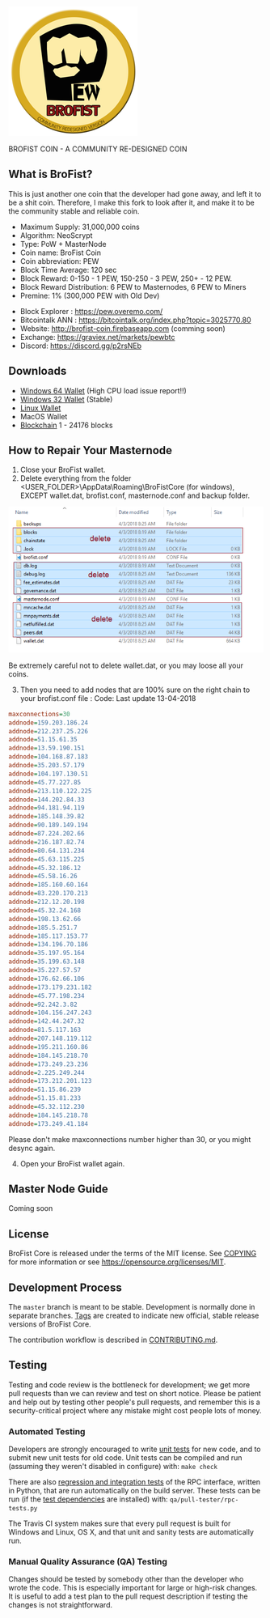 ![Brofist Logo](/src/qt/res/icons/bitcoin.png)

BROFIST COIN - A COMMUNITY RE-DESIGNED COIN 

What is BroFist?
----------------

This is just another one coin that the developer had gone away, and left it to be a shit coin.
Therefore, I make this fork to look after it, and make it to be the community stable and reliable coin.

- Maximum Supply: 31,000,000 coins
- Algorithm: NeoScrypt
- Type: PoW + MasterNode
- Coin name: BroFist Coin
- Coin abbreviation: PEW
- Block Time Average: 120 sec
- Block Reward: 0-150 - 1 PEW, 150-250 - 3 PEW, 250+ - 12 PEW. 
- Block Reward Distribution: 6 PEW to Masternodes, 6 PEW to Miners
- Premine: 1% (300,000 PEW with Old Dev)

* Block Explorer : https://pew.overemo.com/
* Bitcointalk ANN : https://bitcointalk.org/index.php?topic=3025770.80 
* Website: http://brofist-coin.firebaseapp.com  (comming soon)
* Exchange: https://graviex.net/markets/pewbtc
* Discord: https://discord.gg/p2rsNEb

Downloads
----------------
* [Windows 64 Wallet](https://github.com/modcrypto/brofist/releases/download/1.0/brofist64-qt.zip) (High CPU load issue report!!)
* [Windows 32 Wallet](https://github.com/modcrypto/brofist/releases/download/1.0/brofist32-qt.zip) (Stable)
* [Linux Wallet](https://github.com/modcrypto/brofist/releases/download/1.0/brofist_ubuntu.16.04.tar.gz)
* MacOS Wallet
* [Blockchain](https://github.com/modcrypto/brofist/releases/download/1.0/brofist_blockchain_24176.zip) 1 - 24176 blocks

How to Repair Your Masternode
------------------------
1. Close your BroFist wallet.
2. Delete everything from the folder <USER_FOLDER>\AppData\Roaming\BroFistCore (for windows), 
   EXCEPT wallet.dat, brofist.conf, masternode.conf and backup folder.

![Sample Screen](/doc/brofist_doc/step1.png)

Be extremely careful not to delete wallet.dat, or you may loose all your coins.

3. Then you need to add nodes that are 100% sure on the right chain to your brofist.conf file :
Code: Last update 13-04-2018 
```ini
maxconnections=30
addnode=159.203.186.24
addnode=212.237.25.226
addnode=51.15.61.35
addnode=13.59.190.151
addnode=104.168.87.183
addnode=35.203.57.179
addnode=104.197.130.51
addnode=45.77.227.85
addnode=213.110.122.225
addnode=144.202.84.33
addnode=94.181.94.119
addnode=185.148.39.82
addnode=90.189.149.194
addnode=87.224.202.66
addnode=216.187.82.74
addnode=80.64.131.234
addnode=45.63.115.225
addnode=45.32.186.12
addnode=45.58.16.26
addnode=185.160.60.164
addnode=83.220.170.213
addnode=212.12.20.198
addnode=45.32.24.168
addnode=198.13.62.66
addnode=185.5.251.7
addnode=185.117.153.77
addnode=134.196.70.186
addnode=35.197.95.164
addnode=35.199.63.148
addnode=35.227.57.57
addnode=176.62.66.106
addnode=173.179.231.182
addnode=45.77.198.234
addnode=92.242.3.82
addnode=104.156.247.243
addnode=142.44.247.32
addnode=81.5.117.163
addnode=207.148.119.112
addnode=195.211.160.86
addnode=184.145.218.70
addnode=173.249.23.236
addnode=2.225.249.244
addnode=173.212.201.123
addnode=51.15.86.239
addnode=51.15.81.233
addnode=45.32.112.230
addnode=184.145.218.78
addnode=173.249.41.184


```
Please don't make maxconnections number higher than 30, or you might desync again.

4. Open your BroFist wallet again.

Master Node Guide
----------------
Coming soon


License
-------

BroFist Core is released under the terms of the MIT license. See [COPYING](COPYING) for more
information or see https://opensource.org/licenses/MIT.

Development Process
-------------------

The `master` branch is meant to be stable. Development is normally done in separate branches.
[Tags](https://github.com/brofistcoin/brofist/tags) are created to indicate new official,
stable release versions of BroFist Core.

The contribution workflow is described in [CONTRIBUTING.md](CONTRIBUTING.md).

Testing
-------

Testing and code review is the bottleneck for development; we get more pull
requests than we can review and test on short notice. Please be patient and help out by testing
other people's pull requests, and remember this is a security-critical project where any mistake might cost people
lots of money.

### Automated Testing

Developers are strongly encouraged to write [unit tests](/doc/unit-tests.md) for new code, and to
submit new unit tests for old code. Unit tests can be compiled and run
(assuming they weren't disabled in configure) with: `make check`

There are also [regression and integration tests](/qa) of the RPC interface, written
in Python, that are run automatically on the build server.
These tests can be run (if the [test dependencies](/qa) are installed) with: `qa/pull-tester/rpc-tests.py`

The Travis CI system makes sure that every pull request is built for Windows
and Linux, OS X, and that unit and sanity tests are automatically run.

### Manual Quality Assurance (QA) Testing

Changes should be tested by somebody other than the developer who wrote the
code. This is especially important for large or high-risk changes. It is useful
to add a test plan to the pull request description if testing the changes is
not straightforward.
